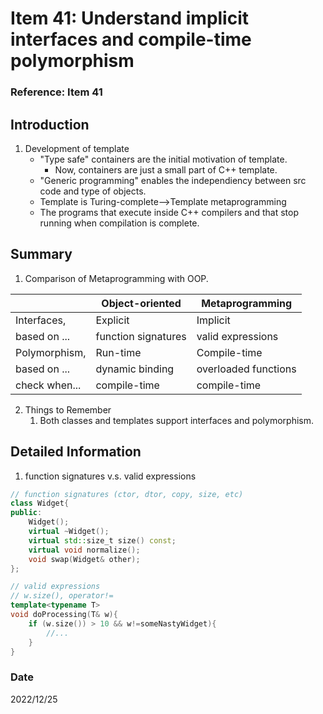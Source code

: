 # Item 41: Understand implicit interfaces and compile-time polymorphism

### Reference: Item 41


## Introduction
1. Development of template
    - "Type safe" containers are the initial motivation of template.
        - Now, containers are just a small part of C++ template.
    - "Generic programming" enables the independiency between src code and type of objects.
    - Template is Turing-complete-->Template metaprogramming
    - The programs that execute inside C++ compilers and that stop running when compilation is complete.

## Summary

1. Comparison of Metaprogramming with OOP.

||Object-oriented| Metaprogramming|
|-|-|-|
|Interfaces, |Explicit | Implicit|
| based on ...| function signatures| valid expressions |
|Polymorphism, |Run-time|Compile-time|
| based on ...| dynamic binding|overloaded functions|
|check when...|compile-time|compile-time|

2. Things to Remember
    1. Both classes and templates support interfaces and polymorphism.
    
## Detailed Information
1. function signatures v.s. valid expressions
~~~c++
// function signatures (ctor, dtor, copy, size, etc)
class Widget{
public:
    Widget();
    virtual ~Widget();
    virtual std::size_t size() const;
    virtual void normalize();
    void swap(Widget& other);
};

// valid expressions
// w.size(), operator!=
template<typename T>
void doProcessing(T& w){
    if (w.size()) > 10 && w!=someNastyWidget){
        //...
    }
}
~~~

### Date
2022/12/25